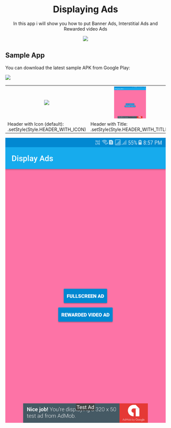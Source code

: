 <h1 align="center">Displaying Ads</h1>
<p align="center">In this app i will show you how to put Banner Ads, Interstitial Ads and Rewarded video Ads</p>

<p align="center">
  <a target="_blank" href="https://android-arsenal.com/api?level=11"><img src="https://img.shields.io/badge/API-11%2B-orange.svg"></a>
</p>

## Sample App
You can download the latest sample APK from Google Play:

<a target="_blank" href="https://play.google.com/store/apps/details?id=com.github.javiersantos.materialstyleddialogs.demo">
    <img src="https://play.google.com/intl/en_us/badges/images/generic/en-play-badge.png" height="50"></a>
    
<table align="center">
    <tr>
        <th>
            <img src="https://raw.githubusercontent.com/javiersantos/MaterialStyledDialogs/master/Screenshots/style-1.png" height="400" />
        </td>
        <th>
            <img src="images/banner.png" width="100" height="100"/>
        </td>
    </tr>
    <tr>
    	<td>Header with Icon (default): .setStyle(Style.HEADER_WITH_ICON)</td>
    	<td>Header with Title: .setStyle(Style.HEADER_WITH_TITLE)</td>
    </tr>
</table>    

![](images/banner.png)
